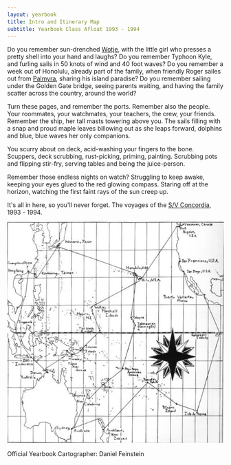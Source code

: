 ```yaml
---
layout: yearbook
title: Intro and Itinerary Map
subtitle: Yearbook Class Afloat 1993 - 1994
---
```


Do you remember sun-drenched [Wotje](wotje-marshalle-islands), with the little girl who presses a pretty shell into your hand and laughs? Do you remember Typhoon Kyle, and furling sails in 50 knots of wind and 40 foot waves? Do you remember a week out of Honolulu, already part of the family, when friendly Roger sailes out from [Palmyra](palmyra-atoll), sharing his island paradise? Do you remember sailing under the Golden Gate bridge, seeing parents waiting, and having the family scatter across the country, around the world?

Turn these pages, and remember the ports. Remember also the people. Your roommates, your watchmates, your teachers, the crew, your friends. Remember the ship, her tall masts towering above you. The sails filling with a snap and proud maple leaves billowing out as she leaps forward, dolphins and blue, blue waves her only companions.

You scurry about on deck, acid-washing your fingers to the bone. Scuppers, deck scrubbing, rust-picking, priming, painting. Scrubbing pots and flipping stir-fry, serving tables and being the juice-person.

Remember those endless nights on watch? Struggling to keep awake, keeping your eyes glued to the red glowing compass. Staring off at the horizon, watching the first faint rays of the sun creep up.

It's all in here, so you'll never forget. The voyages of the [S/V Concordia](/classafloat/sv-concordia), 1993 - 1994.

<img src="/classafloat/images/yearbook/01_intro_and_map.jpg" />

Official Yearbook Cartographer: Daniel Feinstein
